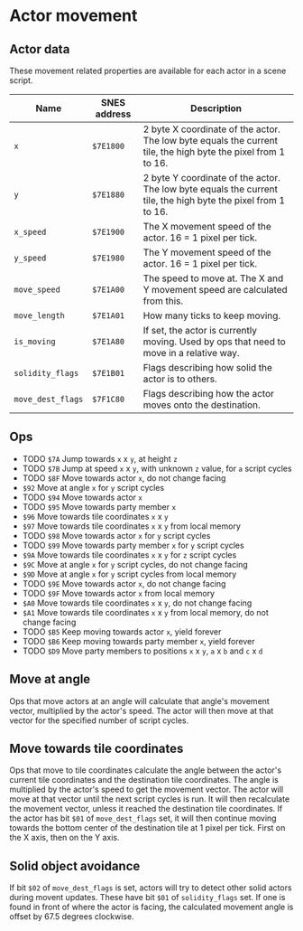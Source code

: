 # Actor movement

## Actor data

These movement related properties are available for each actor in a scene script.

| Name              | SNES address | Description                                                                                                   |
|-------------------|--------------|---------------------------------------------------------------------------------------------------------------|
| `x`               | `$7E1800`    | 2 byte X coordinate of the actor. The low byte equals the current tile, the high byte the pixel from 1 to 16. |
| `y`               | `$7E1880`    | 2 byte Y coordinate of the actor. The low byte equals the current tile, the high byte the pixel from 1 to 16. |
| `x_speed`         | `$7E1900`    | The X movement speed of the actor. 16 = 1 pixel per tick.                                                     |
| `y_speed`         | `$7E1980`    | The Y movement speed of the actor. 16 = 1 pixel per tick.                                                     |
| `move_speed`      | `$7E1A00`    | The speed to move at. The X and Y movement speed are calculated from this.                                    |
| `move_length`     | `$7E1A01`    | How many ticks to keep moving.                                                                                |
| `is_moving`       | `$7E1A80`    | If set, the actor is currently moving. Used by ops that need to move in a relative way.                       |
| `solidity_flags`  | `$7E1B01`    | Flags describing how solid the actor is to others.                                                            |
| `move_dest_flags` | `$7F1C80`    | Flags describing how the actor moves onto the destination.                                                    |

## Ops

- TODO `$7A` Jump towards `x` x `y`, at height `z`
- TODO `$7B` Jump at speed `x` x `y`, with unknown `z` value, for `a` script cycles 
- TODO `$8F` Move towards actor `x`, do not change facing
- `$92` Move at angle `x` for `y` script cycles
- TODO `$94` Move towards actor `x`
- TODO `$95` Move towards party member `x`
- `$96` Move towards tile coordinates `x` x `y`
- `$97` Move towards tile coordinates `x` x `y` from local memory
- TODO `$98` Move towards actor `x` for `y` script cycles
- TODO `$99` Move towards party member `x` for `y` script cycles
- `$9A` Move towards tile coordinates `x` x `y` for `z` script cycles
- `$9C` Move at angle `x` for `y` script cycles, do not change facing
- `$9D` Move at angle `x` for `y` script cycles from local memory
- TODO `$9E` Move towards actor `x`, do not change facing
- TODO `$9F` Move towards actor `x` from local memory
- `$A0` Move towards tile coordinates `x` x `y`, do not change facing
- `$A1` Move towards tile coordinates `x` x `y` from local memory, do not change facing
- TODO `$B5` Keep moving towards actor `x`, yield forever
- TODO `$B6` Keep moving towards party member `x`, yield forever
- TODO `$D9` Move party members to positions `x` x `y`, `a` x `b` and `c` x `d`

## Move at angle

Ops that move actors at an angle will calculate that angle's movement vector, multiplied by the actor's speed. The
actor will then move at that vector for the specified number of script cycles. 

## Move towards tile coordinates

Ops that move to tile coordinates calculate the angle between the actor's current tile coordinates and the destination
tile coordinates. The angle is multiplied by the actor's speed to get the movement vector. The actor will move at
that vector until the next script cycles is run. It will then recalculate the movement vector, unless it reached the
destination tile coordinates. If the actor has bit `$01` of `move_dest_flags` set, it will then continue moving towards
the bottom center of the destination tile at 1 pixel per tick. First on the X axis, then on the Y axis.

## Solid object avoidance

If bit `$02` of `move_dest_flags` is set, actors will try to detect other solid actors during movent updates. These have
bit `$01` of `solidity_flags` set. If one is found in front of where the actor is facing, the calculated movement angle
is offset by 67.5 degrees clockwise.
